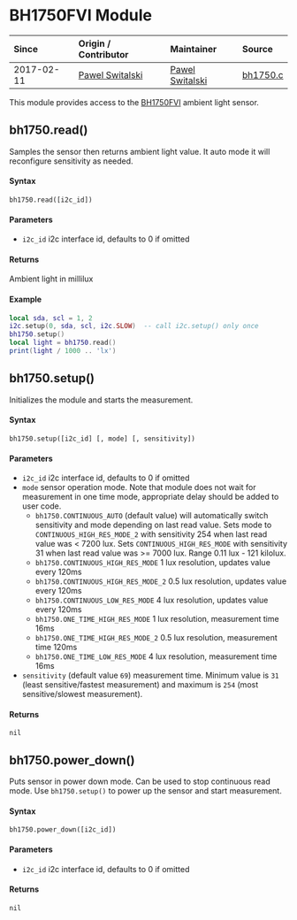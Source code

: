 # BH1750FVI Module
| Since  | Origin / Contributor  | Maintainer  | Source  |
| :----- | :-------------------- | :---------- | :------ |
| 2017-02-11 | [Pawel Switalski](https://github.com/s-pw) | [Pawel Switalski](https://github.com/s-pw) | [bh1750.c](../../../app/modules/bh1750.c)|


This module provides access to the [BH1750FVI](https://www.mouser.com/catalog/specsheets/Rohm_11162017_ROHMS34826-1.pdf) ambient light sensor.


## bh1750.read()
Samples the sensor then returns ambient light value. It auto mode it will reconfigure sensitivity as needed.

#### Syntax
`bh1750.read([i2c_id])`

#### Parameters
- `i2c_id` i2c interface id, defaults to 0 if omitted
 
#### Returns
Ambient light in millilux

#### Example
```lua
local sda, scl = 1, 2
i2c.setup(0, sda, scl, i2c.SLOW)  -- call i2c.setup() only once
bh1750.setup()
local light = bh1750.read()
print(light / 1000 .. 'lx')
```


## bh1750.setup()

Initializes the module and starts the measurement.

#### Syntax
`bh1750.setup([i2c_id] [, mode] [, sensitivity])`

#### Parameters
- `i2c_id` i2c interface id, defaults to 0 if omitted
- `mode` sensor operation mode. Note that module does not wait for measurement in one time mode, appropriate delay should be added to user code.
    * `bh1750.CONTINUOUS_AUTO` (default value) will automatically switch sensitivity and mode depending on last read value. Sets mode to `CONTINUOUS_HIGH_RES_MODE_2` with sensitivity 254 when last read value was < 7200 lux. Sets `CONTINUOUS_HIGH_RES_MODE` with sensitivity 31 when last read value was >= 7000 lux. Range 0.11 lux - 121 kilolux.
    * `bh1750.CONTINUOUS_HIGH_RES_MODE` 1 lux resolution, updates value every 120ms
    * `bh1750.CONTINUOUS_HIGH_RES_MODE_2` 0.5 lux resolution, updates value every 120ms
    * `bh1750.CONTINUOUS_LOW_RES_MODE` 4 lux resolution, updates value every 120ms
    * `bh1750.ONE_TIME_HIGH_RES_MODE` 1 lux resolution, measurement time 16ms
    * `bh1750.ONE_TIME_HIGH_RES_MODE_2` 0.5 lux resolution, measurement time 120ms
    * `bh1750.ONE_TIME_LOW_RES_MODE` 4 lux resolution, measurement time 16ms
- `sensitivity` (default value `69`) measurement time. Minimum value is `31` (least sensitive/fastest measurement) and maximum is `254` (most sensitive/slowest measurement).

#### Returns
`nil`


## bh1750.power_down()

Puts sensor in power down mode. Can be used to stop continuous read mode. Use `bh1750.setup()` to power up the sensor and start measurement.

#### Syntax
`bh1750.power_down([i2c_id])`

#### Parameters
- `i2c_id` i2c interface id, defaults to 0 if omitted

#### Returns
`nil`